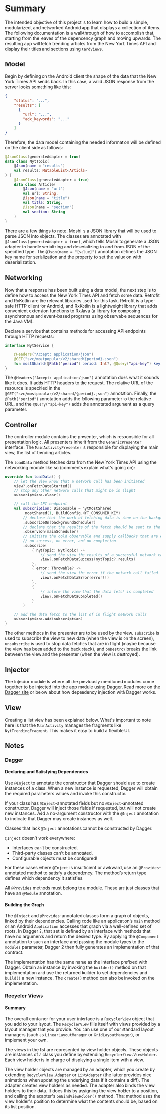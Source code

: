 # Summary

The intended objective of this project is to learn how to build a simple, modularized, and networked Android
app that displays a collection of items. The following documentation is a walkthrough of how to accomplish that,
starting from the leaves of the dependency graph and moving upwards. The resulting app will fetch trending
articles from the New York Times API and display their titles and sections using `CardView`s.

## Model

Begin by defining on the Android client the shape of the data that the New York Times API sends back.
In this case, a valid JSON response from the server looks something like this:

```json
{
    "status": "...",
    "results": [
      {
        "url": "...",
        "adx_keywords": "..."
      }
    ]
}
```

Therefore, the data model containing the needed information will be defined on the client side as follows:

```kotlin
@JsonClass(generateAdapter = true)
data class NytTopic(
    @Json(name = "results")
    val results: MutableList<Article>
) {
    @JsonClass(generateAdapter = true)
    data class Article(
        @Json(name = "url")
        val url: String,
        @Json(name = "title")
        val title: String,
        @Json(name = "section")
        val section: String
    )
}
```

There are a few things to note. Moshi is a JSON library that will be used to parse JSON into objects.
The classes are annotated with `@JsonClass(generateAdapter = true)`, which tells Moshi to generate a JSON
adapter to handle serializing and deserializing to and from JSON of the specified type. The
`@Json(name = "[value]")` annotation defines the JSON key name for serialization and the property to
set the value on with deserialization.

## Networking

Now that a response has been built using a data model, the next step is to define how to access the
New York Times API and fetch some data. Retrofit and RxKotlin are the relevant libraries used for this task.
Retrofit is a type-safe HTTP client for Android, and RxKotlin is a lightweight library that adds
convenient extension functions to RxJava (a library for composing asynchronous and event-based programs
using observable sequences for the Java VM).

Declare a service that contains methods for accessing API endpoints through HTTP requests:

```kotlin
interface NytService {

    @Headers("Accept: application/json")
    @GET("svc/mostpopular/v2/shared/{period}.json")
    fun mostShared(@Path("period") period: Int?, @Query("api-key") key: String): Observable<NytTopic>
}
```

The `@Headers("Accept: application/json")` annotation does what it sounds like it does. It adds HTTP
headers to the request. The relative URL of the resource is specified in the
`@GET("svc/mostpopular/v2/shared/{period}.json")` annotation. Finally, the `@Path("period")` annotation
adds the following parameter to the relative URL, and the `@Query("api-key")` adds the annotated argument
as a query parameter.

## Controller

The controller module contains the presenter, which is responsible for all presentation logic. All
presenters inherit from the `GenericPresenter` interface. The `MainActivityPresenter` is responsible for
displaying the main view, the list of trending articles.

The `loadData` method fetches data from the New York Times API using the networking module like so
(comments explain what's going on):

```kotlin
override fun loadData() {
    // let the view know that a network call has been initiated
    view?.onFetchDataStarted()
    // stop any other network calls that might be in flight
    subscriptions.clear()

    // call the API endpoint
    val subscription: Disposable = nytMostShared
        .mostShared(1, BuildConfig.NYT_CONSUMER_KEY)
        // declare that the work of fetching data is done on the background thread
        .subscribeOn(backgroundScheduler)
        // declare that the results of the fetch should be sent to the main thread
        .observeOn(mainScheduler)
        // initiate the cold observable and supply callbacks that are executed
        // on success, on error, and on completion
        .subscribe(
            { nytTopic: NytTopic? ->
                // send the view the results of a successful network call
                view?.onFetchDataSuccess(nytTopic?.results)
            },
            { error: Throwable? ->
                // send the view the error if the network call failed
                view?.onFetchDataError(error!!)
            },
            {
                // inform the view that the data fetch is completed
                view?.onFetchDataCompleted()
            }
        )

    // add the data fetch to the list of in flight network calls 
    subscriptions.add(subscription)
}
```

The other methods in the presenter are to be used by the view. `subscribe` is used to subscribe the
view to new data (when the view is on the screen), `unsubscribe` is used to stop data fetches that are
in flight (maybe because the view has been added to the back stack), and `onDestroy` breaks the link
between the view and the presenter (when the view is destroyed).

## Injector

The injector module is where all the previously mentioned modules come together to be injected into the app
module using Dagger. Read more on the [Dagger site](https://dagger.dev/users-guide) or below about how
dependency injection with Dagger works.

## View

Creating a list view has been explained below. What's important to note here is that the `MainActivity`
manages the fragments like `NytTrendingFragment`. This makes it easy to build a flexible UI.

## Notes

### Dagger

#### Declaring and Satisfying Dependencies

Use `@Inject` to annotate the constructor that Dagger should use to create instances of a class. When a new instance is
requested, Dagger will obtain the required parameters values and invoke this constructor.

If your class has `@Inject`-annotated fields but no `@Inject`-annotated constructor, Dagger will inject those fields if requested,
but will not create new instances. Add a no-argument constructor with the `@Inject` annotation to indicate that Dagger may
create instances as well.

Classes that lack `@Inject` annotations cannot be constructed by Dagger.

`@Inject` doesn’t work everywhere:

* Interfaces can’t be constructed.
* Third-party classes can’t be annotated.
* Configurable objects must be configured!

For these cases where `@Inject` is insufficient or awkward, use an `@Provides`-annotated method to satisfy a dependency.
The method’s return type defines which dependency it satisfies.

All `@Provides` methods must belong to a module. These are just classes that have an `@Module` annotation.

#### Building the Graph

The `@Inject` and `@Provides`-annotated classes form a graph of objects, linked by their dependencies.
Calling code like an application’s `main` method or an Android `Application` accesses that graph via a
well-defined set of roots. In Dagger 2, that set is defined by an interface with methods that have no
arguments and return the desired type. By applying the `@Component` annotation to such an interface and
passing the module types to the `modules` parameter, Dagger 2 then fully generates an implementation of that contract.

The implementation has the same name as the interface prefixed with Dagger. Obtain an instance by invoking the
`builder()` method on that implementation and use the returned builder to set dependencies and `build()` a new
instance. The `create()` method can also be invoked on the implementation.

### Recycler Views

#### Summary

The overall container for your user interface is a `RecyclerView` object that you add to your layout.
The `RecyclerView` fills itself with views provided by a layout manager that you provide. You can use
one of our standard layout managers (such as `LinearLayoutManager` or `GridLayoutManager`), or implement
your own.

The views in the list are represented by view holder objects. These objects are instances of a class
you define by extending `RecyclerView.ViewHolder`. Each view holder is in charge of displaying a single
item with a view.

The view holder objects are managed by an adapter, which you create by extending `RecyclerView.Adapter` or
`ListAdapter` (the latter provides nice animations when updating the underlying data if it contains a diff).
The adapter creates view holders as needed. The adapter also binds the view holders to their data.
It does this by assigning the view holder to a position, and calling the adapter's `onBindViewHolder()` method.
That method uses the view holder's position to determine what the contents should be, based on its
list position.
